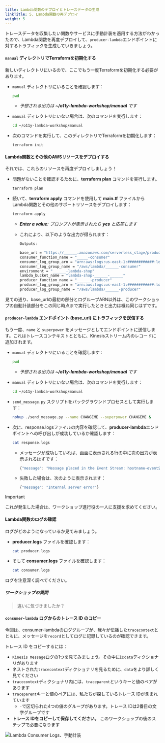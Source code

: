 ```yaml
---
title: Lambda関数のデプロイとトレースデータの生成
linkTitle: 5. Lambda関数の再デプロイ
weight: 5
---
```


トレースデータを収集したい関数やサービスに手動計装を適用する方法がわかったので、Lambda関数を再度デプロイして、`producer-lambda`エンドポイントに対するトラフィックを生成していきましょう。

#### `manual` ディレクトリでTerraformを初期化する

新しいディレクトリにいるので、ここでもう一度Terraformを初期化する必要があります。

- `manual` ディレクトリにいることを確認します：

  ```bash
  pwd
  ```

  - _予想される出力は **~/o11y-lambda-workshop/manual** です_

- `manual` ディレクトリにいない場合は、次のコマンドを実行します：

  ```bash
  cd ~/o11y-lambda-workshop/manual
  ```

- 次のコマンドを実行して、このディレクトリでTerraformを初期化します：

  ```bash
  terraform init
  ```

#### Lambda関数とその他のAWSリソースをデプロイする

それでは、これらのリソースを再度デプロイしましょう！

- 問題がないことを確認するために、**terraform plan** コマンドを実行します。
  ```bash
  terraform plan
  ```
  
- 続いて、**terraform apply** コマンドを使用して **main.tf** ファイルからLambda関数とその他のサポートリソースをデプロイします：
  ```bash
  terraform apply
  ```
  - _**Enter a value:** プロンプトが表示されたら **yes** と応答します_

  - これにより、以下のような出力が得られます：
    ```bash
    Outputs:

    base_url = "https://______.amazonaws.com/serverless_stage/producer"
    consumer_function_name = "_____-consumer"
    consumer_log_group_arn = "arn:aws:logs:us-east-1:############:log-group:/aws/lambda/______-consumer"
    consumer_log_group_name = "/aws/lambda/______-consumer"
    environment = "______-lambda-shop"
    lambda_bucket_name = "lambda-shop-______-______"
    producer_function_name = "______-producer"
    producer_log_group_arn = "arn:aws:logs:us-east-1:############:log-group:/aws/lambda/______-producer"
    producer_log_group_name = "/aws/lambda/______-producer"
    ```

見ての通り、base_urlの最初の部分とログループARN以外は、このワークショップの自動計装部分をこの同じ時点まで実行したときと出力は概ね同じはずです。

#### `producer-lambda` エンドポイント (base_url) にトラフィックを送信する

もう一度、`name` と `superpower` をメッセージとしてエンドポイントに送信します。これはトレースコンテキストとともに、Kinesisストリーム内のレコードに追加されます。

- `manual` ディレクトリにいることを確認します：

  ```bash
  pwd
  ```

  - _予想される出力は **~/o11y-lambda-workshop/manual** です_

- `manual` ディレクトリにいない場合は、次のコマンドを実行します：

  ```bash
  cd ~/o11y-lambda-workshop/manual
  ```

- `send_message.py` スクリプトをバックグラウンドプロセスとして実行します：

  ```bash
  nohup ./send_message.py --name CHANGEME --superpower CHANGEME &
  ```

- 次に、response.logsファイルの内容を確認して、**producer-lambda**エンドポイントへの呼び出しが成功しているか確認します：
  ```bash
  cat response.logs
  ```
  - メッセージが成功していれば、画面に表示される行の中に次の出力が表示されるはずです：

    ```bash
    {"message": "Message placed in the Event Stream: hostname-eventStream"}
    ```

  - 失敗した場合は、次のように表示されます：

    ```bash
    {"message": "Internal server error"}
    ```

> [!IMPORTANT]
> これが発生した場合は、ワークショップ進行役の一人に支援を求めてください。

#### Lambda関数のログの確認

ログがどのようになっているか見てみましょう。

- **producer.logs** ファイルを確認します：
  ```bash
  cat producer.logs
  ```

- そして **consumer.logs** ファイルを確認します：
  ```bash
  cat consumer.logs
  ```

ログを注意深く調べてください。

##### _ワークショップの質問_

> 違いに気づきましたか？

#### `consumer-lambda` ログからのトレース ID のコピー

今回は、consumer-lambdaのロググループが、我々が伝播した`tracecontext`とともに、メッセージを`record`としてログに記録しているのが確認できます。

トレース ID をコピーするには：

- `Kinesis Message`ログの1つを見てみましょう。その中には`data`ディクショナリがあります
- ネストされた`tracecontext`ディクショナリを見るために、`data`をより詳しく見てください
- `tracecontext`ディクショナリ内には、`traceparent`というキーと値のペアがあります
- `traceparent`キーと値のペアには、私たちが探しているトレース IDが含まれています
  - `-`で区切られた4つの値のグループがあります。トレース IDは2番目の文字グループです
- **トレース IDをコピーして保存してください。** このワークショップの後のステップで必要になります

![Lambda Consumer Logs、手動計装](../images/08-Manual-ConsumerLogs.png)
